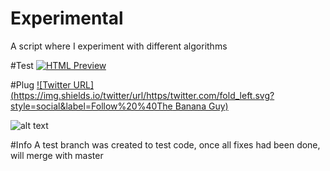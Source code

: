 # Experimental
A script where I experiment with different algorithms

#Test
[![HTML Preview](https://img.shields.io/badge/Click%20to%20Preview-%20-blue.svg)](http://htmlpreview.github.io/?https://github.com/kakol20/Experimental-V2/blob/test/index.html)

#Plug
[![Twitter URL](https://img.shields.io/twitter/url/https/twitter.com/fold_left.svg?style=social&label=Follow%20%40The Banana Guy)](https://twitter.com/the_banana_guy_)

![alt text](http://www.iec.ch/worldplugs/img/plugs_sockets/G_3d_plug_l.png "Plug")

#Info
A test branch was created to test code, once all fixes had been done, will merge with master
